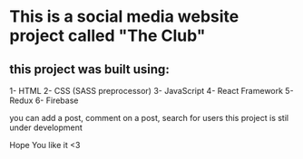 # This is a social media website project called "The Club"

## this project was built using: 
1- HTML 
2- CSS (SASS preprocessor)
3- JavaScript
4- React Framework
5- Redux
6- Firebase


you can add a post, comment on a post, search for users
this project is stil under development

Hope You like it <3

